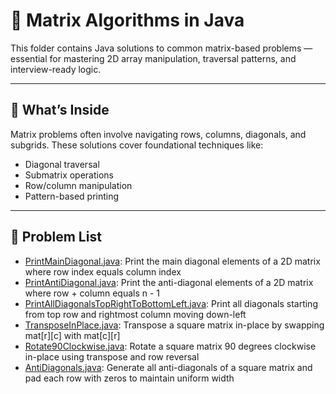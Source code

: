 # 🧮 Matrix Algorithms in Java

This folder contains Java solutions to common matrix-based problems — essential for mastering 2D array manipulation, traversal patterns, and interview-ready logic.

---

## 📘 What’s Inside

Matrix problems often involve navigating rows, columns, diagonals, and subgrids. These solutions cover foundational techniques like:

- Diagonal traversal
- Submatrix operations
- Row/column manipulation
- Pattern-based printing

---

## 📂 Problem List
- [PrintMainDiagonal.java](PrintMainDiagonal.java): Print the main diagonal elements of a 2D matrix where row index equals column index
- [PrintAntiDiagonal.java](PrintAntiDiagonal.java): Print the anti-diagonal elements of a 2D matrix where row + column equals n - 1
- [PrintAllDiagonalsTopRightToBottomLeft.java](PrintAllDiagonalsTopRightToBottomLeft.java): Print all diagonals starting from top row and rightmost column moving down-left
- [TransposeInPlace.java](TransposeInPlace.java): Transpose a square matrix in-place by swapping mat[r][c] with mat[c][r]
- [Rotate90Clockwise.java](Rotate90Clockwise.java): Rotate a square matrix 90 degrees clockwise in-place using transpose and row reversal
- [AntiDiagonals.java](AntiDiagonals.java): Generate all anti-diagonals of a square matrix and pad each row with zeros to maintain uniform width


